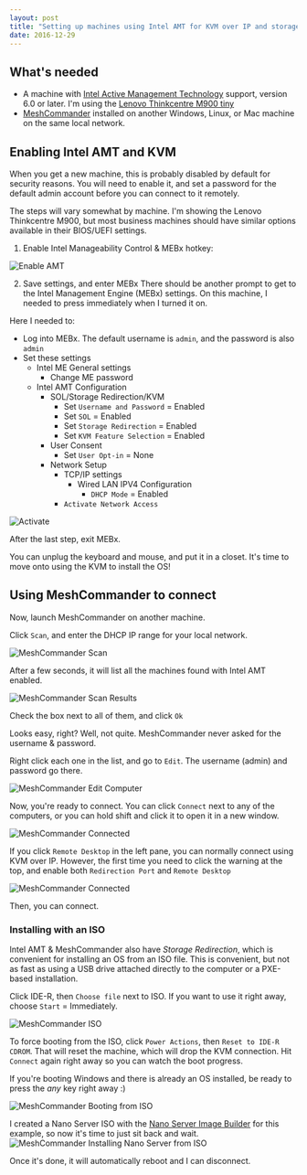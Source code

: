 ```yaml
---
layout: post
title: "Setting up machines using Intel AMT for KVM over IP and storage redirection"
date: 2016-12-29
---
```




## What's needed
- A machine with [Intel Active Management Technology](https://software.intel.com/sites/manageability/AMT_Implementation_and_Reference_Guide/default.htm?turl=WordDocuments%2Fkvmandintelamt.htm) support, version 6.0 or later. I'm using the [Lenovo Thinkcentre M900 tiny](http://shop.lenovo.com/us/en/desktops/thinkcentre/m-series-tiny/m900/)
- [MeshCommander](http://www.meshcommander.com/meshcommander) installed on another Windows, Linux, or Mac machine on the same local network.


## Enabling Intel AMT and KVM
When you get a new machine, this is probably disabled by default for security reasons. You will need to enable it, and set a password for the default admin account before you can connect to it remotely.

The steps will vary somewhat by machine. I'm showing the Lenovo Thinkcentre M900, but most business machines should have similar options available in their BIOS/UEFI settings.

1. Enable Intel Manageability Control & MEBx hotkey:

![Enable AMT]({{site.url}}/images/2016-12-29-intel-amt/enable-manageability.PNG)


2. Save settings, and enter MEBx
There should be another prompt to get to the Intel Management Engine (MEBx) settings. On this machine, I needed to press <Ctrl-P> immediately when I turned it on.

Here I needed to:
- Log into MEBx. The default username is `admin`, and the password is also `admin`
- Set these settings
    - Intel ME General settings
        - Change ME password
    - Intel AMT Configuration
        - SOL/Storage Redirection/KVM
            - Set `Username and Password` = Enabled
            - Set `SOL` = Enabled
            - Set `Storage Redirection` = Enabled
            - Set `KVM Feature Selection` = Enabled
        - User Consent
            - Set `User Opt-in` = None
        - Network Setup
            - TCP/IP settings
                - Wired LAN IPV4 Configuration
                    - `DHCP Mode` = Enabled
            - `Activate Network Access`

![Activate]({{site.url}}/images/2016-12-29-intel-amt/activate.png)

After the last step, exit MEBx.

You can unplug the keyboard and mouse, and put it in a closet. It's time to move onto using the KVM to install the OS!

## Using MeshCommander to connect

Now, launch MeshCommander on another machine.

Click `Scan`, and enter the DHCP IP range for your local network.

![MeshCommander Scan]({{site.url}}/images/2016-12-29-intel-amt/meshcommander-scan.PNG)

After a few seconds, it will list all the machines found with Intel AMT enabled.

![MeshCommander Scan Results]({{site.url}}/images/2016-12-29-intel-amt/meshcommander-results.PNG)

Check the box next to all of them, and click `Ok`

Looks easy, right? Well, not quite. MeshCommander never asked for the username & password.

Right click each one in the list, and go to `Edit`. The username (admin) and password go there.

![MeshCommander Edit Computer]({{site.url}}/images/2016-12-29-intel-amt/meshcommander-edit.PNG)

Now, you're ready to connect. You can click `Connect` next to any of the computers, or you can hold shift and click it to open it in a new window.

![MeshCommander Connected]({{site.url}}/images/2016-12-29-intel-amt/meshcommander-connected.PNG)

If you click `Remote Desktop` in the left pane, you can normally connect using KVM over IP. However, the first time you need to click the warning at the top, and enable both `Redirection Port` and `Remote Desktop`

![MeshCommander Connected]({{site.url}}/images/2016-12-29-intel-amt/meshcommander-redirection.PNG)

Then, you can connect.

### Installing with an ISO
Intel AMT & MeshCommander also have _Storage Redirection_, which is convenient for installing an OS from an ISO file. This is convenient, but not as fast as using a USB drive attached directly to the computer or a PXE-based installation.

Click IDE-R, then `Choose file` next to ISO. If you want to use it right away, choose `Start` = Immediately.

![MeshCommander ISO]({{site.url}}/images/2016-12-29-intel-amt/meshcommander-iso.PNG)

To force booting from the ISO, click `Power Actions`, then `Reset to IDE-R CDROM`. That will reset the machine, which will drop the KVM connection. Hit `Connect` again right away so you can watch the boot progress.

If you're booting Windows and there is already an OS installed, be ready to press the _any_ key right away :)

![MeshCommander Booting from ISO]({{site.url}}/images/2016-12-29-intel-amt/meshcommander-boot-iso.png)

I created a Nano Server ISO with the [Nano Server Image Builder](https://blogs.technet.microsoft.com/nanoserver/2016/10/15/introducing-the-nano-server-image-builder/) for this example, so now it's time to just sit back and wait.
![MeshCommander Installing Nano Server from ISO]({{site.url}}/images/2016-12-29-intel-amt/meshcommander-installing-nano.PNG)

Once it's done, it will automatically reboot and I can disconnect.